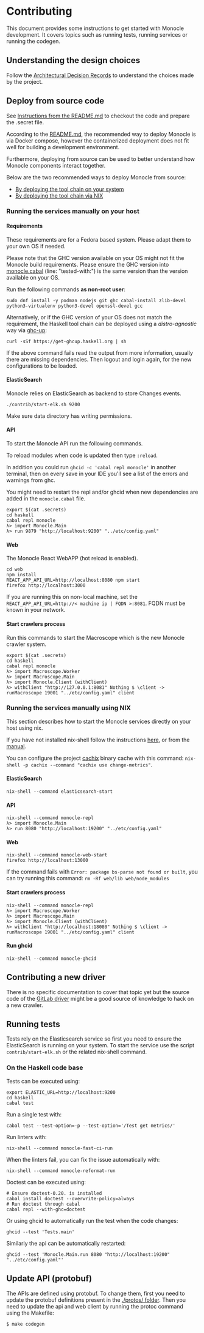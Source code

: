 # Contributing

This document provides some instructions to get started with Monocle development. It covers topics
such as running tests, running services or running the codegen.

## Understanding the design choices

Follow the [Architectural Decision Records](doc/adr/index.md) to understand the choices made by the project.

## Deploy from source code

See [Instructions from the README.md](README.md#checkout-the-code) to checkout the code and prepare
the .secret file.

According to the [README.md](README.md#installation), the recommended way to deploy Monocle is via
Docker compose, however the containerized deployment does not fit well for building a development environment.

Furthermore, deploying from source can be used to better understand how Monocle components interact
together.

Below are the two recommended ways to deploy Monocle from source:

- [By deploying the tool chain on your system](#running-the-services-manually-on-your-host)
- [By deploying the tool chain via NIX](#running-the-services-manually-using-nix)

### Running the services manually on your host

#### Requirements

These requirements are for a Fedora based system. Please adapt them to your own OS if needed.

Please note that the GHC version available on your OS might not fit the Monocle build requirements. Please
ensure the GHC version into [monocle.cabal](./haskell/monocle.cabal) (line: "tested-with:") is the same version
than the version available on your OS.

Run the following commands **as non-root user**:

```ShellSession
sudo dnf install -y podman nodejs git ghc cabal-install zlib-devel python3-virtualenv python3-devel openssl-devel gcc
```

Alternatively, or if the GHC version of your OS does not match the requirement, the Haskell tool chain
can be deployed using a *distro-agnostic* way via [ghc-up](https://www.haskell.org/ghcup):


```ShellSession
curl -sSf https://get-ghcup.haskell.org | sh
```

If the above command fails read the output from more information, usually there are missing dependencies.
Then logout and login again, for the new configurations to be loaded.

#### ElasticSearch

Monocle relies on ElasticSearch as backend to store Changes events.

```ShellSession
./contrib/start-elk.sh 9200
```
Make sure data directory has writing permissions.

#### API

To start the Monocle API run the following commands.

To reload modules when code is updated then type `:reload`.

In addition you could run `ghcid -c 'cabal repl monocle'` in another terminal, then on every save in your IDE you'll see a list of the errors and warnings from ghc.

You might need to restart the repl and/or ghcid when new dependencies are
added in the `monocle.cabal` file.

```ShellSession
export $(cat .secrets)
cd haskell
cabal repl monocle
λ> import Monocle.Main
λ> run 9879 "http://localhost:9200" "../etc/config.yaml"
```

#### Web

The Monocle React WebAPP (hot reload is enabled).

```ShellSession
cd web
npm install
REACT_APP_API_URL=http://localhost:8080 npm start
firefox http://localhost:3000
```
If you are running this on non-local machine, set the `REACT_APP_API_URL=http://< machine ip | FQDN >:8081`. FQDN must be known in your network.

#### Start crawlers process

Run this commands to start the Macroscope which is the new Monocle crawler system.

```ShellSession
export $(cat .secrets)
cd haskell
cabal repl monocle
λ> import Macroscope.Worker
λ> import Macroscope.Main
λ> import Monocle.Client (withClient)
λ> withClient "http://127.0.0.1:8081" Nothing $ \client -> runMacroscope 19001 "../etc/config.yaml" client
```

### Running the services manually using NIX

This section describes how to start the Monocle services directly on your host using nix.

If you have not installed nix-shell follow the instructions [here](https://nixos.org/), or from the [manual](https://nixos.org/manual/nix/stable/installation/installing-binary.html).

You can configure the project [cachix](https://cachix.org) binary cache with this command: `nix-shell -p cachix --command "cachix use change-metrics"`.


#### ElasticSearch

```ShellSession
nix-shell --command elasticsearch-start
```

#### API

```ShellSession
nix-shell --command monocle-repl
λ> import Monocle.Main
λ> run 8080 "http://localhost:19200" "../etc/config.yaml"
```


#### Web

```ShellSession
nix-shell --command monocle-web-start
firefox http://localhost:13000
```

If the command fails with `Error: package bs-parse not found or built`, you can try running this command: `rm -Rf web/lib web/node_modules`

#### Start crawlers process

```ShellSession
nix-shell --command monocle-repl
λ> import Macroscope.Worker
λ> import Macroscope.Main
λ> import Monocle.Client (withClient)
λ> withClient "http://localhost:18080" Nothing $ \client -> runMacroscope 19001 "../etc/config.yaml" client
```

#### Run ghcid

```ShellSession
nix-shell --command monocle-ghcid
```

## Contributing a new driver

There is no specific documentation to cover that topic yet but the source code of
the [GitLab driver](haskell/src/Lentille/GitLab/MergeRequests.hs) might be a good
source of knowledge to hack on a new crawler.

## Running tests

Tests rely on the Elasticsearch service so first you need to ensure the ElasticSearch is running on your system. To start the service use the script `contrib/start-elk.sh` or the related nix-shell command.

### On the Haskell code base

Tests can be executed using:

```ShellSession
export ELASTIC_URL=http://localhost:9200
cd haskell
cabal test
```

Run a single test with:

```ShellSession
cabal test --test-option=-p --test-option='/Test get metrics/'
```

Run linters with:

```ShellSession
nix-shell --command monocle-fast-ci-run
```

When the linters fail, you can fix the issue automatically with:

```ShellSession
nix-shell --command monocle-reformat-run
```

Doctest can be executed using:

```ShellSession
# Ensure doctest-0.20. is installed
cabal install doctest --overwrite-policy=always
# Run doctest through cabal
cabal repl --with-ghc=doctest
```

Or using ghcid to automatically run the test when the code changes:

```ShellSession
ghcid --test 'Tests.main'
```

Similarly the api can be automatically restarted:

```ShellSession
ghcid --test 'Monocle.Main.run 8080 "http://localhost:19200" "../etc/config.yaml"'
```

## Update API (protobuf)

The APIs are defined using protobuf. To change them, first you need to update the
protobuf definitions present in the [./protos/ folder](./protos). Then you need to update
the api and web client by running the protoc command using the Makefile:

```ShellSession
$ make codegen
```
